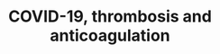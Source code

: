 ---
annotations:
- type: Disease Ontology
  value: severe acute respiratory syndrome
- type: Disease Ontology
  value: COVID-19
- type: Pathway Ontology
  value: disease pathway
- type: Disease Ontology
  value: thrombosis
- type: Cell Type Ontology
  value: hepatocyte
- type: Disease Ontology
  value: blood coagulation disease
authors:
- DeSl
- Egonw
- Fehrhart
- Eweitz
communities:
- COVID19
description: Several hospitals and researchers have reported links between thrombosis
  and anticoagulation quite regularly for COVID-19 patients.  This pathways combines
  this information, including biological mechanisms involved, in one graphical overview.
  The D-dimer is one of the protein fragments produced when a blood clot dissolves
  within the (human) body; when not properly degraded could lead to thrombosis.  The
  graphical visualisation of (crosslinked) fibrin mesh leading to D-dimers is inspired
  by [https://en.wikipedia.org/wiki/D-dimer Wikipedia].
last-edited: 2022-02-26
organisms:
- Homo sapiens
redirect_from:
- /index.php/Pathway:WP4927
- /instance/WP4927
schema-jsonld:
- '@context': https://schema.org/
  '@id': https://wikipathways.github.io/pathways/WP4927.html
  '@type': Dataset
  creator:
    '@type': Organization
    name: WikiPathways
  description: Several hospitals and researchers have reported links between thrombosis
    and anticoagulation quite regularly for COVID-19 patients.  This pathways combines
    this information, including biological mechanisms involved, in one graphical overview.
    The D-dimer is one of the protein fragments produced when a blood clot dissolves
    within the (human) body; when not properly degraded could lead to thrombosis.  The
    graphical visualisation of (crosslinked) fibrin mesh leading to D-dimers is inspired
    by [https://en.wikipedia.org/wiki/D-dimer Wikipedia].
  keywords:
  - (clotting cascade)
  - vascular and circulating cells
  - Chloroquine
  - Thrombin
  - Plasmin
  - and drug effects
  - 'Platelet-mediated interactions with '
  - FGA (AαE)
  - products (FDPs)
  - FGG
  - NH4Cl
  - D-Dimer
  - Fibrinogen
  - FGB (Bβ)
  - 'Complement and '
  - FGB
  - Fibrin
  - 'Fibrin degradation '
  - 'Formation of fibrin clot '
  - MG132
  - Lactacystin
  - Leupeptin
  - Factor XIII A chain
  - FGG (γ)
  - FGG (γ')
  - FGA (Aα)
  - Factor XIII B chain
  - coagulation cascades
  - 'Blood clotting '
  - cascade
  - FGA
  license: CC0
  name: COVID-19, thrombosis and anticoagulation
seo: CreativeWork
title: COVID-19, thrombosis and anticoagulation
wpid: WP4927
---